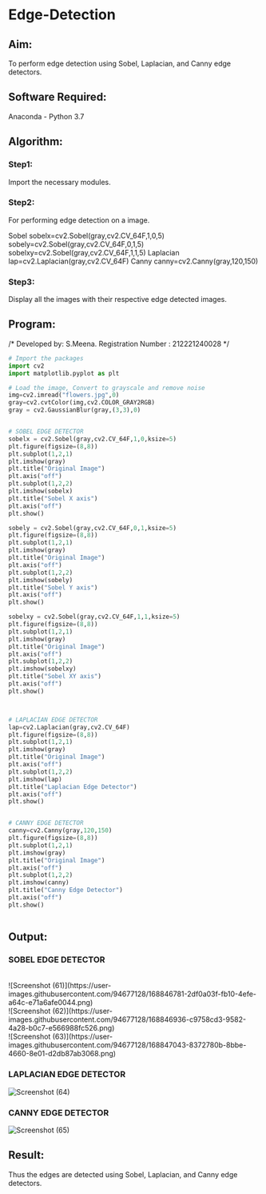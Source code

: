 # Edge-Detection
## Aim:
To perform edge detection using Sobel, Laplacian, and Canny edge detectors.

## Software Required:
Anaconda - Python 3.7

## Algorithm:
### Step1:
Import the necessary modules.


### Step2:
For performing edge detection on a image.

Sobel
sobelx=cv2.Sobel(gray,cv2.CV_64F,1,0,5)
sobely=cv2.Sobel(gray,cv2.CV_64F,0,1,5)
sobelxy=cv2.Sobel(gray,cv2.CV_64F,1,1,5)
Laplacian
lap=cv2.Laplacian(gray,cv2.CV_64F)
Canny
canny=cv2.Canny(gray,120,150)

### Step3:
Display all the images with their respective edge detected images.



 
## Program:
/*
Developed by: S.Meena.
Registration Number : 212221240028
*/
``` Python
# Import the packages
import cv2
import matplotlib.pyplot as plt

# Load the image, Convert to grayscale and remove noise
img=cv2.imread("flowers.jpg",0)
gray=cv2.cvtColor(img,cv2.COLOR_GRAY2RGB)
gray = cv2.GaussianBlur(gray,(3,3),0)


# SOBEL EDGE DETECTOR
sobelx = cv2.Sobel(gray,cv2.CV_64F,1,0,ksize=5)
plt.figure(figsize=(8,8))
plt.subplot(1,2,1)
plt.imshow(gray)
plt.title("Original Image")
plt.axis("off")
plt.subplot(1,2,2)
plt.imshow(sobelx)
plt.title("Sobel X axis")
plt.axis("off")
plt.show()

sobely = cv2.Sobel(gray,cv2.CV_64F,0,1,ksize=5)
plt.figure(figsize=(8,8))
plt.subplot(1,2,1)
plt.imshow(gray)
plt.title("Original Image")
plt.axis("off")
plt.subplot(1,2,2)
plt.imshow(sobely)
plt.title("Sobel Y axis")
plt.axis("off")
plt.show()

sobelxy = cv2.Sobel(gray,cv2.CV_64F,1,1,ksize=5)
plt.figure(figsize=(8,8))
plt.subplot(1,2,1)
plt.imshow(gray)
plt.title("Original Image")
plt.axis("off")
plt.subplot(1,2,2)
plt.imshow(sobelxy)
plt.title("Sobel XY axis")
plt.axis("off")
plt.show()



# LAPLACIAN EDGE DETECTOR
lap=cv2.Laplacian(gray,cv2.CV_64F)
plt.figure(figsize=(8,8))
plt.subplot(1,2,1)
plt.imshow(gray)
plt.title("Original Image")
plt.axis("off")
plt.subplot(1,2,2)
plt.imshow(lap)
plt.title("Laplacian Edge Detector")
plt.axis("off")
plt.show()


# CANNY EDGE DETECTOR
canny=cv2.Canny(gray,120,150)
plt.figure(figsize=(8,8))
plt.subplot(1,2,1)
plt.imshow(gray)
plt.title("Original Image")
plt.axis("off")
plt.subplot(1,2,2)
plt.imshow(canny)
plt.title("Canny Edge Detector")
plt.axis("off")
plt.show()



```
## Output:
### SOBEL EDGE DETECTOR
<br>
![Screenshot (61)](https://user-images.githubusercontent.com/94677128/168846781-2df0a03f-fb10-4efe-a64c-e71a6afe0044.png)

<br>
![Screenshot (62)](https://user-images.githubusercontent.com/94677128/168846936-c9758cd3-9582-4a28-b0c7-e566988fc526.png)

<br>
![Screenshot (63)](https://user-images.githubusercontent.com/94677128/168847043-8372780b-8bbe-4660-8e01-d2db87ab3068.png)

<br>



### LAPLACIAN EDGE DETECTOR
![Screenshot (64)](https://user-images.githubusercontent.com/94677128/168847196-509a1dfb-95f9-4864-87f9-5861be8ebddb.png)


### CANNY EDGE DETECTOR
![Screenshot (65)](https://user-images.githubusercontent.com/94677128/168847327-2913375a-2e1a-435a-acdf-3d9f3143487b.png)


## Result:
Thus the edges are detected using Sobel, Laplacian, and Canny edge detectors.

